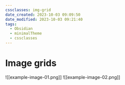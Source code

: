 ```yaml
---
cssclasses: img-grid
date_created: 2023-10-03 09:09:50
date_modified: 2023-10-03 09:21:40
tags:
  - Obsidian
  - minimalTheme
  - cssclasses
---
```

# Image grids

![[example-image-01.png]]
![[example-image-02.png]]
